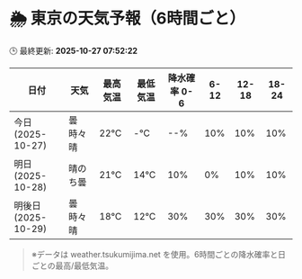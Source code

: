 # 🌦️ 東京の天気予報（6時間ごと）

🕒 最終更新: **2025-10-27 07:52:22**

| 日付 | 天気 | 最高気温 | 最低気温 | 降水確率 0-6 | 6-12 | 12-18 | 18-24 |
|------|------|----------|----------|------------|------|------|------|
| 今日 (2025-10-27) | 曇時々晴 | 22℃ | -℃ | --% | 10% | 10% | 10% |
| 明日 (2025-10-28) | 晴のち曇 | 21℃ | 14℃ | 10% | 0% | 10% | 10% |
| 明後日 (2025-10-29) | 曇時々晴 | 18℃ | 12℃ | 30% | 30% | 30% | 30% |

> ※データは weather.tsukumijima.net を使用。6時間ごとの降水確率と日ごとの最高/最低気温。